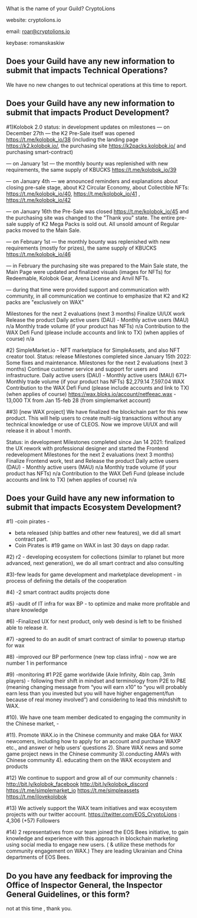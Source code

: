 What is the name of your Guild?
CryptoLions

website: cryptolions.io

email: roar@cryptolions.io

keybase: romanskaskiw

## Does your Guild have any new information to submit that impacts Technical Operations?

We have no new changes to out technical operations at this time to report.


## Does your Guild have any new information to submit that impacts Product Development?

#1)Kolobok 2.0  status: in development 
updates on milestones
— on December 27th — the K2 Pre-Sale itself was opened https://t.me/kolobok_io/38 (including the landing page https://k2.kolobok.io/, the purchasing site https://k2packs.kolobok.io/ and purchasing smart-contract)

— on January 1st — the monthly bounty was replenished with new requirements, the same supply of KBUCKS https://t.me/kolobok_io/39

— on January 4th — we announced reminders and explanations about closing pre-sale stage, about K2 Circular Economy, about Collectible NFTs: https://t.me/kolobok_io/40,  https://t.me/kolobok_io/41 , https://t.me/kolobok_io/42

— on January 16th the Pre-Sale was closed https://t.me/kolobok_io/45 and the purchasing site was changed to the "Thank you" state. The entire pre-sale supply of K2 Mega Packs is sold out. All unsold amount of Regular packs moved to the Main Sale.

— on February  1st — the monthly bounty was replenished with new requirements (mostly for prizes), the same supply of KBUCKS https://t.me/kolobok_io/46

— in February the purchasing site was prepared to the Main Sale state, the Main Page were updated and finalized visuals (images for NFTs) for Redeemable, Kolobok Gear, Arena License and Anvil NFTs.

— during that time were provided support and communication with community, in all communication we continue to emphasize that K2 and K2 packs are "exclusively on WAX"

Milestones for the next 2 evaluations (next 3 months) Finalize UI/UX work Release the product
Daily active users (DAU) - Monthly active users (MAU) n/a
Monthly trade volume (if your product has NFTs) n/a
Contribution to the WAX Defi Fund (please include accounts and link to TX) (when applies of course) n/a


#2) SimpleMarket.io - NFT marketplace for SimpleAssets, and also NFT creator tool.
Status: release
Milestones completed since January 15th 2022:  Some fixes and maintenance.
Milestones for the next 2 evaluations (next 3 months) Continue customer service and support for users and infrastructure.
Daily active users (DAU) - Monthly active users (MAU) 671+
Monthly trade volume (if your product has NFTs) $2,279.14   7,597.04 WAX
Contribution to the WAX Defi Fund (please include accounts and link to TX) (when applies of course) https://wax.bloks.io/account/netfeeac.wax - 13,000 TX  from Jan 15-feb 28 (from simplemarket account)


##3) [new WAX project] We have finalized the blockchain part for this new product. This will help users to create multi-sig transactions without any technical knowledge or use of CLEOS. Now we improve UI/UX and will release it in about 1 month.

Status: in development
Milestones completed since Jan 14 2021: finalized the UX rework with professional designer and started the Frontend redevelopment
Milestones for the next 2 evaluations (next 3 months) Finalize Frontend work, test and Release the product
Daily active users (DAU) - Monthly active users (MAU) n/a
Monthly trade volume (if your product has NFTs) n/a
Contribution to the WAX Defi Fund (please include accounts and link to TX) (when applies of course) n/a



## Does your Guild have any new information to submit that impacts Ecosystem Development?

#1) -coin pirates - 
- beta released (ship battles and other new features), we did all smart contract part. 
- Coin Pirates is #19 game on WAX in last 30 days on dapp radar. 

#2)  r2 - developing ecosystem for collections (similar to rplanet but more advanced, next generation), we do all smart contract and also consulting

#3)-few leads for game development and marketplace development - in process of defining the details of the cooperation

#4)  -2 smart contract audits projects done

#5) -audit of IT infra for wax BP - to optimize and make more profitable and share knowledge

#6) -Finalized UX for next product, only web desind is left to be finished able to release it.

#7) -agreed to do an audit  of smart contract of similar to powerup startup for wax

#8) -improved our BP performence (new top class infra) - now we are number 1 in performance

#9) -monitoring #1 P2E game worldwide (Axie Infinity, 4bln cap, 3mln players) - following their shift in mindset and terminology from P2E to P&E (meaning changing message from “you will earn x10” to “you will probably earn less than you invested but you will have higher engagement/fun because of real money involved”) and considering to lead this mindshift to WAX. 

#10). We have one team member dedicated to engaging the community in the Chinese market, -

#11). Promote WAX.io in the Chinese community and make Q&A for WAX newcomers, including how to apply for an account and purchase WAXP etc., and answer or help users’ questions 2). Share WAX news and some game project news in the Chinese community 3).conducting AMA’s with Chinese community 4). educating them on the WAX ecosystem and products

#12) We continue to support and grow all of our community channels : http://bit.ly/kolobok_facebook http://bit.ly/kolobok_discord https://t.me/simplemarket_io https://t.me/simpleassets https://t.me/ilovekolobok

#13) We actively support the WAX team initiatives and wax ecosystem projects with our twitter account. https://twitter.com/EOS_CryptoLions : 4,306 (+57) Followers

#14) 2 representatives from our team joined the EOS Bees initiative, to gain knowledge and experience with this approach in blockchain marketing using social media to engage new users. ( & utilize these methods for community engagement on WAX.) They are leading Ukrainian and China departments of EOS Bees.

## Do you have any feedback for improving the Office of Inspector General, the Inspector General Guidelines, or this form?
not at this time , thank you.

